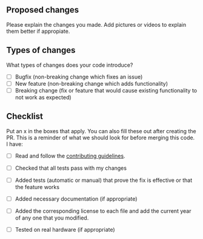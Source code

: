 ## Proposed changes

Please explain the changes you made. Add pictures or videos to explain them better if appropiate.

## Types of changes

What types of changes does your code introduce?

- [ ] Bugfix (non-breaking change which fixes an issue)
- [ ] New feature (non-breaking change which adds functionality)
- [ ] Breaking change (fix or feature that would cause existing functionality to not work as expected)

## Checklist

Put an x in the boxes that apply. You can also fill these out after creating the PR. This is a reminder of what we should look for before merging this code. I have:

- [ ] Read and follow the [contributing guidelines](https://github.com/shadow-robot/sr_documentation/blob/master/CONTRIBUTING.md).
- [ ] Checked that all tests pass with my changes
- [ ] Added tests (automatic or manual) that prove the fix is effective or that the feature works
- [ ] Added necessary documentation (if appropriate)
- [ ] Added the corresponding license to each file and add the current year of any one that you modified.
- [ ] Tested on real hardware (if appropriate)

